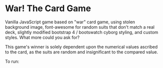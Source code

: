# War! The Card Game

Vanilla JavaScript game based on "war" card game, using stolen background image, font-awesome for random suits that don't match a real deck, slightly modified bootstrap 4 / bootswatch cyborg styling, and custom styles. What more could you ask for?

This game's winner is solely dependent upon the numerical values ascribed to the card, as the suits are random and insignificant to the compared value.

To run:
